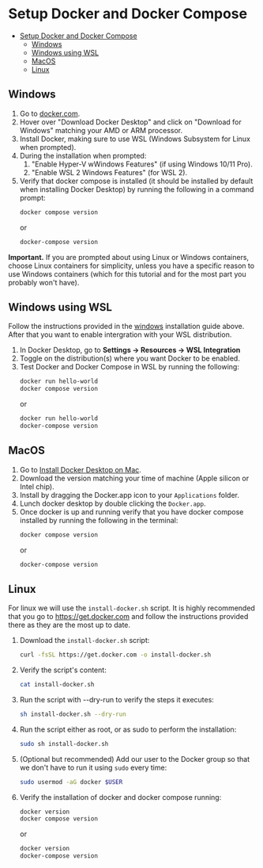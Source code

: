 # Setup Docker and Docker Compose

- [Setup Docker and Docker Compose](#setup-docker-and-docker-compose)
	- [Windows](#windows)
	- [Windows using WSL](#windows-using-wsl)
	- [MacOS](#macos)
	- [Linux](#linux)

## Windows

1. Go to [docker.com](https://docker.com).
2. Hover over "Download Docker Desktop" and click on "Download for Windows" matching your AMD or ARM processor.
3. Install Docker, making sure to use WSL (Windows Subsystem for Linux when prompted).
4. During the installation when prompted:
   1. "Enable Hyper-V wWindows Features" (if using Windows 10/11 Pro).
   2. "Enable WSL 2 Windows Features" (for WSL 2).
5. Verify that docker compose is installed (it should be installed by default when installing Docker Desktop) by running the following in a command prompt:
   ```bash
   docker compose version
   ```
   or
   ```bash
   docker-compose version
   ```

**Important.** If you are prompted about using Linux or Windows containers, choose Linux containers for simplicity, unless you have a specific reason to use Windows containers (which for this tutorial and for the most part you probably won't have).

## Windows using WSL

Follow the instructions provided in the [windows](#windows) installation guide above. After that you want to enable intergration with your WSL distribution.
1. In Docker Desktop, go to **Settings → Resources → WSL Integration**
2. Toggle on the distribution(s) where you want Docker to be enabled.
3. Test Docker and Docker Compose in WSL by running the following:
   ```bash
   docker run hello-world
   docker compose version
   ```
   or
   ```bash
   docker run hello-world
   docker-compose version
   ```

## MacOS
1. Go to [Install Docker Desktop on Mac](https://docs.docker.com/desktop/setup/install/mac-install/).
2. Download the version matching your time of machine (Apple silicon or Intel chip).
3. Install by dragging the Docker.app icon to your `Applications` folder.
4. Lunch docker desktop by double clicking the `Docker.app`.
5. Once docker is up and running verify that you have docker compose installed by running the following in the terminal:
   ```bash
   docker compose version
   ```
   or
   ```bash
   docker-compose version
   ```

## Linux
For linux we will use the `install-docker.sh` script. It is highly recommended that you go to https://get.docker.com and follow the instructions provided there as they are the most up to date.

1. Download the `install-docker.sh` script:
   ```bash
   curl -fsSL https://get.docker.com -o install-docker.sh
   ```
2. Verify the script's content:
   ```bash
   cat install-docker.sh
   ```
3. Run the script with --dry-run to verify the steps it executes:
   ```bash
   sh install-docker.sh --dry-run
   ```
4. Run the script either as root, or as sudo to perform the installation:
   ```bash
   sudo sh install-docker.sh
   ```
5. (Optional but recommended) Add our user to the Docker group so that we don't have to run it using `sudo` every time:
   ```bash
   sudo usermod -aG docker $USER
   ```
6. Verify the installation of docker and docker compose running:
   ```bash
   docker version
   docker compose version
   ```
   or
   ```bash
   docker version
   docker-compose version
   ```
